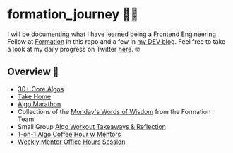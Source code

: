 # formation_journey 💪🏼
I will be documenting what I have learned being a Frontend Engineering Fellow at [Formation](https://formation.dev/) in this repo and a few in [my DEV blog](https://dev.to/ngl4). Feel free to take a look at my daily progress on Twitter [here](https://twitter.com/BCStory2). 🤓

## Overview 📝
* [30+ Core Algos](https://github.com/ngl4/formation_journey/tree/main/CoreAlgos)
* [Take Home](https://github.com/ngl4/formation_journey/tree/main/TakeHome) 
* [Algo Marathon](https://github.com/ngl4/formation_journey/tree/main/AlgoMarathon)
* Collections of the [Monday's Words of Wisdom](https://github.com/ngl4/formation_journey/tree/main/WordsOfWisdom) from the Formation Team!
* Small Group [Algo Workout Takeaways & Reflection](https://github.com/ngl4/formation_journey/tree/main/AlgoWorkout)
* [1-on-1 Algo Coffee Hour w Mentors](https://github.com/ngl4/formation_journey/tree/main/1-on-1-w-Mentor)
* [Weekly Mentor Office Hours Session](https://github.com/ngl4/formation_journey/tree/main/Weekly%20Gather%20Mentor%20Office%20Hours)


